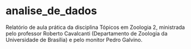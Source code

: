 # analise_de_dados
Relatório de aula prática da disciplina Tópicos em Zoologia 2, ministrada pelo professor Roberto Cavalcanti (Departamento de Zoologia da Universidade de Brasília) e pelo monitor Pedro Galvino.
